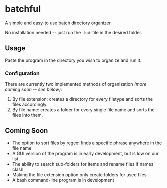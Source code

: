 # batchful
A simple and easy-to use batch directory organizer. 

No installation needed -- just run the `.bat` file in the desired folder.

## Usage
Paste the program in the directory you wish to organize and run it.

### Configuration
There are currently two implemented methods of organization *(more coming soon -- see below)*: 
1. By file extension: creates a directory for every filetype and sorts the files accordingly. 
2. By file name: creates a folder for every single file name and sorts the files into them.

## Coming Soon
- The option to sort files by regex: finds a specific phrase anywhere in the file name 
- A GUI version of the program is in early development, but is low on our list
- The ability to search sub-folders for items and rename files if names clash
- Making the file extension option only create folders for used files
- A bash command-line program is in development
